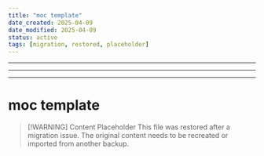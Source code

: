 ```yaml
---
title: "moc template"
date_created: 2025-04-09
date_modified: 2025-04-09
status: active
tags: [migration, restored, placeholder]
---
```


---

---

---

# moc template

> [\!WARNING] Content Placeholder
> This file was restored after a migration issue. The original content needs to be recreated or imported from another backup.

